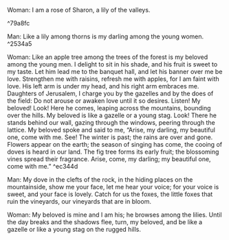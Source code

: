 Woman: I am a rose of Sharon, a lily of the valleys.

^79a8fc

Man: Like a lily among thorns is my darling among the young women. ^2534a5

Woman: 
Like an apple tree among the trees of the forest is my beloved among the young men. I delight to sit in his shade, and his fruit is sweet to my taste. Let him lead me to the banquet hall, and let his banner over me be love. Strengthen me with raisins, refresh me with apples, for I am faint with love. His left arm is under my head, and his right arm embraces me. Daughters of Jerusalem, I charge you by the gazelles and by the does of the field: Do not arouse or awaken love until it so desires. Listen! My beloved! Look! Here he comes, leaping across the mountains, bounding over the hills. My beloved is like a gazelle or a young stag. Look! There he stands behind our wall, gazing through the windows, peering through the lattice. My beloved spoke and said to me,
“Arise, my darling, my beautiful one, come with me. See! The winter is past; the rains are over and gone. Flowers appear on the earth; the season of singing has come, the cooing of doves is heard in our land. The fig tree forms its early fruit; the blossoming vines spread their fragrance. Arise, come, my darling; my beautiful one, come with me.” ^ec344d

Man: My dove in the clefts of the rock, in the hiding places on the mountainside, show me your face, let me hear your voice; for your voice is sweet, and your face is lovely. Catch for us the foxes,
the little foxes that ruin the vineyards, our vineyards that are in bloom.

Woman: My beloved is mine and I am his; he browses among the lilies. Until the day breaks
and the shadows flee, turn, my beloved, and be like a gazelle or like a young stag on the rugged hills.
